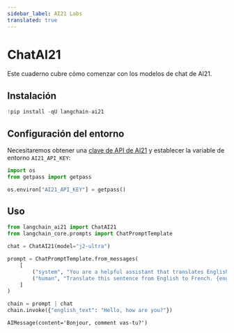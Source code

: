 ```yaml
---
sidebar_label: AI21 Labs
translated: true
---
```


# ChatAI21

Este cuaderno cubre cómo comenzar con los modelos de chat de AI21.

## Instalación

```python
!pip install -qU langchain-ai21
```

## Configuración del entorno

Necesitaremos obtener una [clave de API de AI21](https://docs.ai21.com/) y establecer la variable de entorno `AI21_API_KEY`:

```python
import os
from getpass import getpass

os.environ["AI21_API_KEY"] = getpass()
```

## Uso

```python
from langchain_ai21 import ChatAI21
from langchain_core.prompts import ChatPromptTemplate

chat = ChatAI21(model="j2-ultra")

prompt = ChatPromptTemplate.from_messages(
    [
        ("system", "You are a helpful assistant that translates English to French."),
        ("human", "Translate this sentence from English to French. {english_text}."),
    ]
)

chain = prompt | chat
chain.invoke({"english_text": "Hello, how are you?"})
```

```output
AIMessage(content='Bonjour, comment vas-tu?')
```
